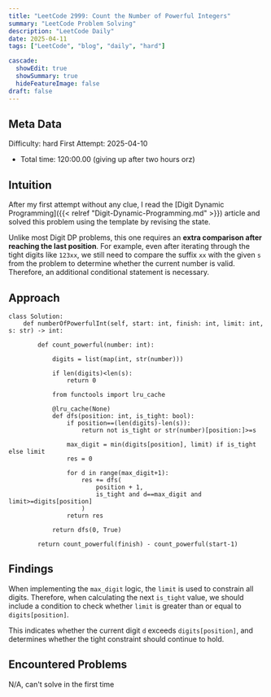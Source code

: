```yaml
---
title: "LeetCode 2999: Count the Number of Powerful Integers"
summary: "LeetCode Problem Solving"
description: "LeetCode Daily"
date: 2025-04-11
tags: ["LeetCode", "blog", "daily", "hard"]

cascade:
  showEdit: true
  showSummary: true
  hideFeatureImage: false
draft: false
---
```


## Meta Data

Difficulty: hard
First Attempt: 2025-04-10
- Total time: 120:00.00 (giving up after two hours orz)

## Intuition

After my first attempt without any clue, I read the [Digit Dynamic Programming]({{< relref "Digit-Dynamic-Programming.md" >}}) article and solved this problem using the template by revising the state.

Unlike most Digit DP problems, this one requires an **extra comparison after reaching the last position**. For example, even after iterating through the tight digits like `123xx`, we still need to compare the suffix `xx` with the given `s` from the problem to determine whether the current number is valid. Therefore, an additional conditional statement is necessary.


## Approach

```
class Solution:
    def numberOfPowerfulInt(self, start: int, finish: int, limit: int, s: str) -> int:

        def count_powerful(number: int):
            
            digits = list(map(int, str(number)))

            if len(digits)<len(s):
                return 0
    
            from functools import lru_cache

            @lru_cache(None)
            def dfs(position: int, is_tight: bool):
                if position==(len(digits)-len(s)):
                    return not is_tight or str(number)[position:]>=s

                max_digit = min(digits[position], limit) if is_tight else limit
                res = 0

                for d in range(max_digit+1):
                    res += dfs(
                        position + 1,
                        is_tight and d==max_digit and limit>=digits[position]
                    )
                return res

            return dfs(0, True)

        return count_powerful(finish) - count_powerful(start-1)
```
## Findings
When implementing the `max_digit` logic, the `limit` is used to constrain all digits. Therefore, when calculating the next `is_tight` value, we should include a condition to check whether `limit` is greater than or equal to `digits[position]`. 

This indicates whether the current digit `d` exceeds `digits[position]`, and determines whether the tight constraint should continue to hold.

## Encountered Problems 
N/A, can't solve in the first time